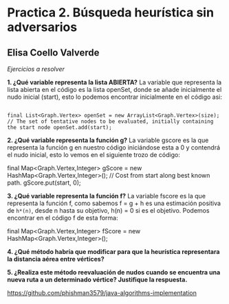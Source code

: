 # Practica 2. Búsqueda heurística sin adversarios
## Elisa Coello Valverde

*Ejercicios a resolver*

**1. ¿Qué variable representa la lista ABIERTA?**
La variable que representa la lista abierta en el código es la lista openSet, donde se añade inicialmente el nudo inicial (start), esto lo podemos encontrar inicialmente en el código asi:

```

final List<Graph.Vertex> openSet = new ArrayList<Graph.Vertex>(size); // The set of tentative nodes to be evaluated, initially containing the start node openSet.add(start);
```

**2. ¿Qué variable representa la función g?**
La variable gscore es la que representa la función g en nuestro código iniciándose esta a 0 y contendrá el nudo inicial, esto lo vemos en el siguiente trozo de código:

final Map<Graph.Vertex,Integer> gScore = new HashMap<Graph.Vertex,Integer>(); // Cost from start along best known path. gScore.put(start, 0);

**3. ¿Qué variable representa la función f?**
La variable fscore es la que representa la función f, como sabemos f = g + h es una estimación positiva de ``h*(n)``, desde n hasta su objetivo, h(n) = 0 si es el objetivo. Podemos encontrar en el código f de esta forma:

final Map<Graph.Vertex,Integer> fScore = new HashMap<Graph.Vertex,Integer>();

**4. ¿Qué método habría que modificar para que la heurística representara**
**la distancia aérea entre vértices?**

**5. ¿Realiza este método reevaluación de nudos cuando se encuentra una**
**nueva ruta a un determinado vértice? Justifique la respuesta.**



https://github.com/phishman3579/java-algorithms-implementation
